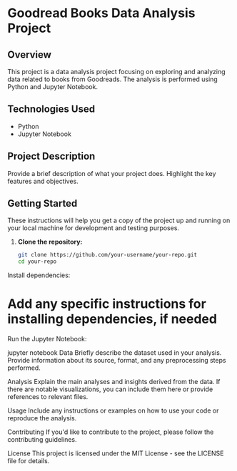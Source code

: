 # Goodread Books Data Analysis Project

## Overview
This project is a data analysis project focusing on exploring and analyzing data related to books from Goodreads. The analysis is performed using Python and Jupyter Notebook.

## Technologies Used
- Python
- Jupyter Notebook

## Project Description
Provide a brief description of what your project does. Highlight the key features and objectives.

## Getting Started
These instructions will help you get a copy of the project up and running on your local machine for development and testing purposes.

1. **Clone the repository:**
   ```bash
   git clone https://github.com/your-username/your-repo.git
   cd your-repo
Install dependencies:


# Add any specific instructions for installing dependencies, if needed
Run the Jupyter Notebook:


jupyter notebook
Data
Briefly describe the dataset used in your analysis. Provide information about its source, format, and any preprocessing steps performed.

Analysis
Explain the main analyses and insights derived from the data. If there are notable visualizations, you can include them here or provide references to relevant files.

Usage
Include any instructions or examples on how to use your code or reproduce the analysis.

Contributing
If you'd like to contribute to the project, please follow the contributing guidelines.

License
This project is licensed under the MIT License - see the LICENSE file for details.


